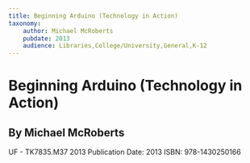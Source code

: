 ```yaml
---
title: Beginning Arduino (Technology in Action)
taxonomy:
	author: Michael McRoberts
	pubdate: 2013
	audience: Libraries,College/University,General,K-12
---
```

# Beginning Arduino (Technology in Action)
## By Michael McRoberts

UF - TK7835.M37 2013
Publication Date: 2013
ISBN: 978-1430250166